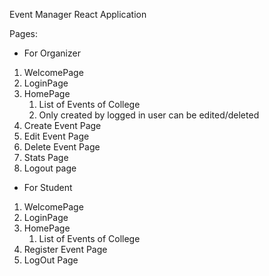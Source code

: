 Event Manager React Application

Pages:
- For Organizer
1. WelcomePage
2. LoginPage
3. HomePage
    1. List of Events of College
    2. Only created by logged in user can be edited/deleted
4. Create Event Page
5. Edit Event Page
6. Delete Event Page
7. Stats Page
8. Logout page

- For Student
1. WelcomePage
2. LoginPage
3. HomePage
    1. List of Events of College
4. Register Event Page
5. LogOut Page
